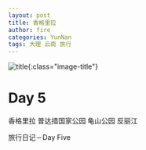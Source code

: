 ```yaml
---
layout: post
title: 香格里拉
author: fire
categories: YunNan 
tags: 大理 云南 旅行
---
```


![title](https://image.sideproject.cn/titlex/title_010.jpg){:class="image-title"}

Day 5
===


香格里拉
普达措国家公园
龟山公园
反丽江

 旅行日记－Day Five 